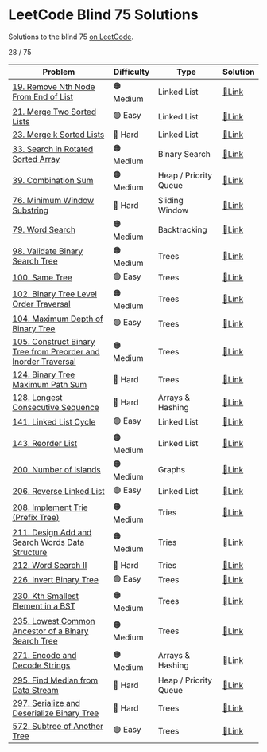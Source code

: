 # LeetCode Blind 75 Solutions
Solutions to the blind 75 [on LeetCode](https://leetcode.com/discuss/general-discussion/460599/blind-75-leetcode-questions).

28 / 75

| Problem | Difficulty | Type | Solution |
| --- | --- | --- | --- |
| [19. Remove Nth Node From End of List](https://leetcode.com/problems/remove-nth-node-from-end-of-list/) | 🟠 Medium | Linked List | [🔗Link](019-remove-nth-node-from-end-of-list) |
| [21. Merge Two Sorted Lists](https://leetcode.com/problems/merge-two-sorted-lists/) | 🟢 Easy | Linked List | [🔗Link](021-merge-two-sorted-lists) |
| [23. Merge k Sorted Lists](https://leetcode.com/problems/merge-k-sorted-lists/) | 🔴 Hard | Linked List | [🔗Link](023-merge-k-sorted-lists) |
| [33. Search in Rotated Sorted Array](https://leetcode.com/problems/search-in-rotated-sorted-array/) | 🟠 Medium | Binary Search | [🔗Link](033-search-in-rotated-sorted-array) |
| [39. Combination Sum](https://leetcode.com/problems/combination-sum/) | 🟠 Medium | Heap / Priority Queue | [🔗Link](39-combination-sum) |
| [76. Minimum Window Substring](https://leetcode.com/problems/minimum-window-substring/) | 🔴 Hard | Sliding Window | [🔗Link](076-minimum-window-substring) |
| [79. Word Search](https://leetcode.com/problems/word-search/) | 🟠 Medium | Backtracking | [🔗Link](079-word-search) |
| [98. Validate Binary Search Tree](https://leetcode.com/problems/validate-binary-search-tree/) | 🟠 Medium | Trees | [🔗Link](098-validate-binary-search-tree) |
| [100. Same Tree](https://leetcode.com/problems/same-tree/) | 🟢 Easy | Trees | [🔗Link](100-same-tree) |
| [102. Binary Tree Level Order Traversal](https://leetcode.com/problems/binary-tree-level-order-traversal/) | 🟠 Medium | Trees | [🔗Link](102-binary-tree-level-order-traversal) |
| [104. Maximum Depth of Binary Tree](https://leetcode.com/problems/maximum-depth-of-binary-tree/) | 🟢 Easy | Trees | [🔗Link](104-maximum-depth-of-binary-tree) |
| [105. Construct Binary Tree from Preorder and Inorder Traversal](https://leetcode.com/problems/construct-binary-tree-from-preorder-and-inorder-traversal/) | 🟠 Medium | Trees | [🔗Link](105-construct-binary-tree-from-preorder-and-inorder-traversal) |
| [124. Binary Tree Maximum Path Sum](https://leetcode.com/problems/binary-tree-maximum-path-sum/) | 🔴 Hard | Trees | [🔗Link](124-binary-tree-maximum-path-sum) |
| [128. Longest Consecutive Sequence](https://leetcode.com/problems/longest-consecutive-sequence/) | 🔴 Hard | Arrays & Hashing | [🔗Link](128-longest-consecutive-sequence) |
| [141. Linked List Cycle](https://leetcode.com/problems/linked-list-cycle/) | 🟢 Easy | Linked List | [🔗Link](141-linked-list-cycle) |
| [143. Reorder List](https://leetcode.com/problems/reorder-list/) | 🟠 Medium | Linked List | [🔗Link](143-reorder-list) |
| [200. Number of Islands](https://leetcode.com/problems/number-of-islands/) | 🟠 Medium | Graphs | [🔗Link](200-number-of-islands) |
| [206. Reverse Linked List](https://leetcode.com/problems/reverse-linked-list/) | 🟢 Easy | Linked List | [🔗Link](206-reverse-linked-list) |
| [208. Implement Trie (Prefix Tree)](https://leetcode.com/problems/implement-trie-prefix-tree/) | 🟠 Medium | Tries | [🔗Link](208-implement-trie-prefix-tree) |
| [211. Design Add and Search Words Data Structure](https://leetcode.com/problems/design-add-and-search-words-data-structure/) | 🟠 Medium | Tries | [🔗Link](211-design-add-and-search-words-data-structure) |
| [212. Word Search II](https://leetcode.com/problems/word-search-ii/) | 🔴 Hard | Tries | [🔗Link](212-word-search-ii) |
| [226. Invert Binary Tree](https://leetcode.com/problems/invert-binary-tree/) | 🟢 Easy | Trees | [🔗Link](226-invert-binary-tree) |
| [230. Kth Smallest Element in a BST](https://leetcode.com/problems/kth-smallest-element-in-a-bst/) | 🟠 Medium | Trees | [🔗Link](230-kth-smallest-element-in-a-bst) |
| [235. Lowest Common Ancestor of a Binary Search Tree](https://leetcode.com/problems/lowest-common-ancestor-of-a-binary-search-tree/) | 🟠 Medium | Trees | [🔗Link](235-lowest-common-ancestor-of-a-binary-search-tree) |
| [271. Encode and Decode Strings](https://leetcode.com/problems/encode-and-decode-strings/) | 🟠 Medium | Arrays & Hashing | [🔗Link](271-encode-and-decode-strings) |
| [295. Find Median from Data Stream](https://leetcode.com/problems/find-median-from-data-stream/) | 🔴 Hard | Heap / Priority Queue | [🔗Link](295-find-median-from-data-stream) |
| [297. Serialize and Deserialize Binary Tree](https://leetcode.com/problems/serialize-and-deserialize-binary-tree/) | 🔴 Hard | Trees | [🔗Link](297-serialize-and-deserialize-binary-tree) |
| [572. Subtree of Another Tree](https://leetcode.com/problems/subtree-of-another-tree/) | 🟢 Easy | Trees | [🔗Link](572-subtree-of-another-tree) |
